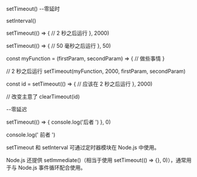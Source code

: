 setTimeout()
  --零延时

setInterval()

setTimeout(() => {
  // 2 秒之后运行
}, 2000)

setTimeout(() => {
  // 50 毫秒之后运行
}, 50)

const myFunction = (firstParam, secondParam) => {
  // 做些事情
}

// 2 秒之后运行
setTimeout(myFunction, 2000, firstParam, secondParam)

const id = setTimeout(() => {
  // 应该在 2 秒之后运行
}, 2000)

// 改变主意了
clearTimeout(id)

--零延迟

setTimeout(() => {
  console.log('后者 ')
}, 0)

console.log(' 前者 ')

setTimeout 和 setInterval 可通过定时器模块在 Node.js 中使用。

Node.js 还提供 setImmediate()（相当于使用 setTimeout(() => {}, 0)），通常用于与 Node.js 事件循环配合使用。
